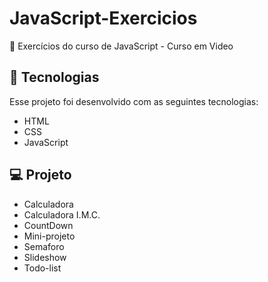 # JavaScript-Exercicios
 📝 Exercícios do curso de JavaScript - Curso em Video


## 🚀 Tecnologias

Esse projeto foi desenvolvido com as seguintes tecnologias:

- HTML
- CSS
- JavaScript
## 💻 Projeto

- Calculadora
- Calculadora I.M.C.
- CountDown
- Mini-projeto
- Semaforo
- Slideshow
- Todo-list